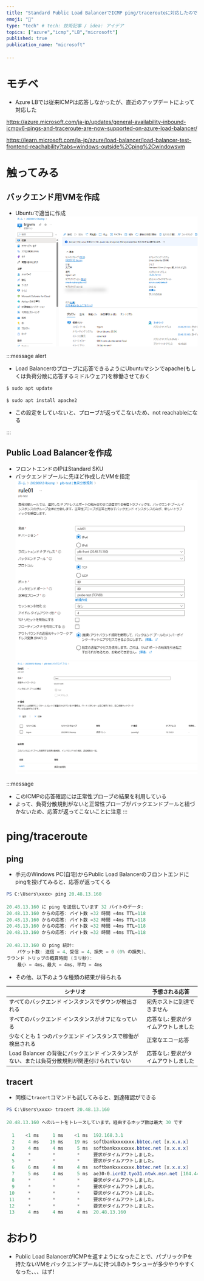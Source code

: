 ```yaml
---
title: "Standard Public Load BalancerでICMP ping/tracerouteに対応したので投げてみる"
emoji: "🔀"
type: "tech" # tech: 技術記事 / idea: アイデア
topics: ["azure","icmp","LB","microsoft"]
published: true
publication_name: "microsoft"

---
```


# モチベ
- Azure LBでは従来ICMPは応答しなかったが、直近のアップデートによって対応した

https://azure.microsoft.com/ja-jp/updates/general-availability-inbound-icmpv6-pings-and-traceroute-are-now-supported-on-azure-load-balancer/

https://learn.microsoft.com/ja-jp/azure/load-balancer/load-balancer-test-frontend-reachability?tabs=windows-outside%2Cping%2Cwindowsvm

# 触ってみる
## バックエンド用VMを作成
- Ubuntuで適当に作成
![](/images/20230612-plb-ping/03.png)

:::message alert
- Load Balancerのプローブに応答できるようにUbuntuマシンでapache(もしくは負荷分散に応答するミドルウェア)を稼働させておく
```
$ sudo apt update

$ sudo apt install apache2
```
- この設定をしていないと、プローブが返ってこないため、not reachableになる

:::

## Public Load Balancerを作成
- フロントエンドのIPはStandard SKU
- バックエンドプールに先ほど作成したVMを指定
![](/images/20230612-plb-ping/01.png)
![](/images/20230612-plb-ping/02.png)


:::message
- このICMPの応答確認には正常性プローブの結果を利用している
- よって、負荷分散規則がないと正常性プローブがバックエンドプールと紐づかないため、応答が返ってこないことに注意
:::

# ping/traceroute
## ping
- 手元のWindows PC(自宅)からPublic Load Balancerのフロントエンドにpingを投げてみると、応答が返ってくる

```powershell
PS C:\Users\xxxx> ping 20.48.13.160

20.48.13.160 に ping を送信しています 32 バイトのデータ:
20.48.13.160 からの応答: バイト数 =32 時間 =4ms TTL=118
20.48.13.160 からの応答: バイト数 =32 時間 =4ms TTL=118
20.48.13.160 からの応答: バイト数 =32 時間 =4ms TTL=118
20.48.13.160 からの応答: バイト数 =32 時間 =4ms TTL=118

20.48.13.160 の ping 統計:
    パケット数: 送信 = 4、受信 = 4、損失 = 0 (0% の損失)、
ラウンド トリップの概算時間 (ミリ秒):
    最小 = 4ms、最大 = 4ms、平均 = 4ms
```

- その他、以下のような種類の結果が得られる

|シナリオ|予想される応答|
|----|----|
|すべてのバックエンド インスタンスでダウンが検出される|宛先ホストに到達できません|
|すべてのバックエンド インスタンスがオフになっている	|応答なし: 要求がタイムアウトしました|
|少なくとも 1 つのバックエンド インスタンスで稼働が検出される|正常なエコー応答|
|Load Balancer の背後にバックエンド インスタンスがない、または負荷分散規則が関連付けられていない|応答なし: 要求がタイムアウトしました|

## tracert
- 同様に`tracert`コマンドも試してみると、到達確認ができる
```powershell
PS C:\Users\xxxx> tracert 20.48.13.160

20.48.13.160 へのルートをトレースしています。経由するホップ数は最大 30 です

  1    <1 ms     1 ms    <1 ms  192.168.3.1
  2     4 ms    16 ms    19 ms  softbankxxxxxxx.bbtec.net [x.x.x.x]
  3     4 ms     4 ms     5 ms  softbankxxxxxxx.bbtec.net [x.x.x.x]
  4     *        *        *     要求がタイムアウトしました。
  5     *        *        *     要求がタイムアウトしました。
  6     6 ms     4 ms     4 ms  softbankxxxxxxx.bbtec.net [x.x.x.x]
  7     5 ms     4 ms     5 ms  ae30-0.icr02.tyo31.ntwk.msn.net [104.44.235.188]
  8     *        *        *     要求がタイムアウトしました。
  9     *        *        *     要求がタイムアウトしました。
 10     *        *        *     要求がタイムアウトしました。
 11     *        *        *     要求がタイムアウトしました。
 12     *        *        *     要求がタイムアウトしました。
 13     4 ms     4 ms     4 ms  20.48.13.160
```

# おわり
- Public Load BalancerがICMPを返すようになったことで、パブリックIPを持たないVMをバックエンドプールに持つLBのトラシューが多少やりやすくなった、、、はず!




